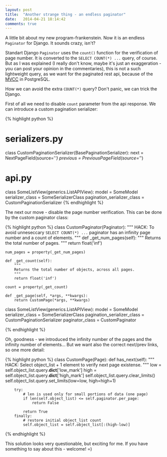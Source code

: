 ```yaml
---
layout: post
title:  "Another strange thing - an endless paginator"
date:   2014-04-21 18:14:42
comments: true
---
```


A little bit about my new program-frankenstein. Now it is an endless `Paginator` for Django. It sounds crazy, isn't?

Standart Django `Paginator` uses the `count()` function for the verification of page number. It is converted to the `SELECT COUNT(*) ...` query, of course. But as I was explained (I really don't know, maybe it's just an exaggeration - you can post your opinion in the commentaries), this is not a such lightweight query, as we want for the paginated rest api, because of the [MVCC][mvcc] in PostgreSQL.

How we can avoid the extra `COUNT(*)` query? Don't panic, we can trick the Django.

First of all we need to disable `count` parameter from the api response. We can introduce a custom pagination serializer:

{% highlight python %}
# serializers.py
class CustomPaginationSerializer(BasePaginationSerializer):
    next = NextPageField(source='*')
    previous = PreviousPageField(source='*')

# api.py
class SomeListView(generics.ListAPIView):
    model = SomeModel
    serializer_class = SomeSerializerClass
    pagination_serializer_class = CustomPaginationSerializer
{% endhighlight %}

The next our move - disable the page number verification. This can be done by the custom paginator class:

{% highlight python %}
class CustomPaginator(Paginator):
    """ HACK: To avoid unneseccary `SELECT COUNT(*) ...`
        paginator has an infinity page number and a count of elements.
    """
    def _get_num_pages(self):
        """
        Returns the total number of pages.
        """
        return float('inf')

    num_pages = property(_get_num_pages)

    def _get_count(self):
        """
        Returns the total number of objects, across all pages.
        """
        return float('inf')

    count = property(_get_count)

    def _get_page(self, *args, **kwargs):
        return CustomPage(*args, **kwargs)


class SomeListView(generics.ListAPIView):
    model = SomeModel
    serializer_class = SomeSerializerClass
    pagination_serializer_class = CustomPaginationSerializer
    paginator_class = CustomPaginator

{% endhighlight %}

Oh, goodness - we introduced the infinity number of the pages and the infinity number of elements... But we want also the correct next/prev links, so one more detail:

{% highlight python %}
class CustomPage(Page):
    def has_next(self):
        """ HACK: Select object_list + 1 element
            to verify next page existense.
        """
        low = self.object_list.query.__dict__['low_mark']
        high = self.object_list.query.__dict__['high_mark']
        self.object_list.query.clear_limits()
        self.object_list.query.set_limits(low=low, high=high+1)

        try:
            # len is used only for small portions of data (one page)
            if len(self.object_list) <= self.paginator.per_page:
                return False

            return True
        finally:
            # restore initial object_list count
            self.object_list = self.object_list[:(high-low)]
{% endhighlight %}

This solution looks very questionable, but exciting for me. If you have something to say about this - welcome! =)

[mvcc]: http://wiki.postgresql.org/wiki/MVCC
